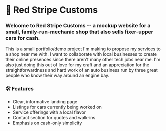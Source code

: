 # 🚗 Red Stripe Customs


### Welcome to **Red Stripe Customs** -- a mockup website for a small, family-run-mechanic shop that also sells fixer-upper cars for cash.
This is a small portfolio/demo project I'm making to propose my services to a shop near me with. I want to collaborate with local businesses to create
their online presences since there aren't many other tech jobs near me. I'm also just doing this out of love for my craft and an appreciation for the straightforwardness and hard work of an auto business run by three great people who know their way around an engine bay.

### 🛠️ Features
- Clear, informative landing page
- Listings for cars currently being worked on
- Service offerings with a local flavor
- Contact section for quotes and walk-ins
- Emphasis on cash-only simplicity

